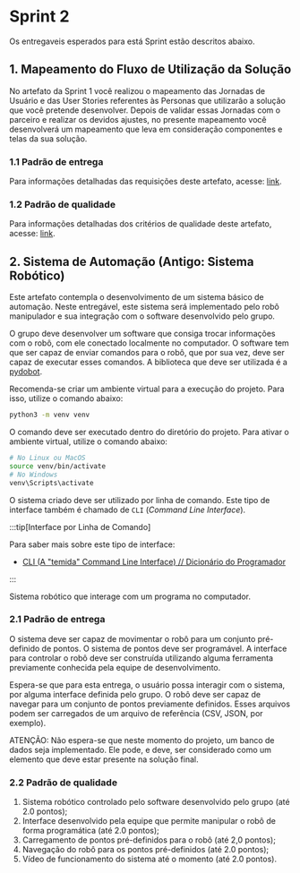 # Sprint 2

Os entregaveis esperados para está Sprint estão descritos abaixo.

## 1. Mapeamento do Fluxo de Utilização da Solução

No artefato da Sprint 1 você realizou o mapeamento das Jornadas de Usuário e das User Stories referentes às Personas que utilizarão a solução que você pretende desenvolver. Depois de validar essas Jornadas com o parceiro e realizar os devidos ajustes, no presente mapeamento você desenvolverá um mapeamento que leva em consideração componentes e telas da sua solução. 

### 1.1 Padrão de entrega

Para informações detalhadas das requisições deste artefato, acesse: [link](https://drive.google.com/file/d/1kALlRapte63KtoKdta9Eu_0C8csGGKoc/view?usp=sharing).

### 1.2 Padrão de qualidade

Para informações detalhadas dos critérios de qualidade deste artefato, acesse: [link](https://drive.google.com/file/d/1kALlRapte63KtoKdta9Eu_0C8csGGKoc/view?usp=sharing).

## 2. Sistema de Automação (Antigo: Sistema Robótico)

Este artefato contempla o desenvolvimento de um sistema básico de automação. Neste entregável, este sistema será implementado pelo robô manipulador e sua integração com o software desenvolvido pelo grupo.

O grupo deve desenvolver um software que consiga trocar informações com o robô, com ele conectado localmente no computador. O software tem que ser capaz de enviar comandos para o robô, que por sua vez, deve ser capaz de executar esses comandos. A biblioteca que deve ser utilizada é a [pydobot](https://github.com/luismesas/pydobot).

Recomenda-se criar um ambiente virtual para a execução do projeto. Para isso, utilize o comando abaixo:

```bash
python3 -m venv venv
```

O comando deve ser executado dentro do diretório do projeto. Para ativar o ambiente virtual, utilize o comando abaixo:

```bash
# No Linux ou MacOS
source venv/bin/activate
# No Windows
venv\Scripts\activate
```

O sistema criado deve ser utilizado por linha de comando. Este tipo de interface também é chamado de `CLI` (*Command Line Interface*).

:::tip[Interface por Linha de Comando]

Para saber mais sobre este tipo de interface:
- [CLI (A "temida" Command Line Interface) // Dicionário do Programador](https://youtu.be/8AgOxHOAV9Y?si=KCqZ1wCncLg--OjU&t=130)

:::

Sistema robótico que interage com um programa no computador. 

### 2.1 Padrão de entrega

O sistema deve ser capaz de movimentar o robô para um conjunto pré-definido de pontos.
O sistema de pontos deve ser programável. A interface para controlar o robô deve ser construída utilizando alguma ferramenta previamente conhecida pela equipe de desenvolvimento.

Espera-se que para esta entrega, o usuário possa interagir com o sistema, por alguma interface definida pelo grupo. O robô deve ser capaz de navegar para um conjunto de pontos previamente definidos. Esses arquivos podem ser carregados de um arquivo de referência (CSV, JSON, por exemplo).

ATENÇÃO: Não espera-se que neste momento do projeto, um banco de dados seja implementado. Ele pode, e deve, ser considerado como um elemento que deve estar presente na solução final. 

### 2.2 Padrão de qualidade

1. Sistema robótico controlado pelo software desenvolvido pelo grupo (até 2.0 pontos);
2. Interface desenvolvido pela equipe que permite manipular o robô de forma programática (até 2.0 pontos);
3. Carregamento de pontos pré-definidos para o robô (até 2,0 pontos);
4. Navegação do robô para os pontos pré-definidos (até 2.0 pontos);
5. Vídeo de funcionamento do sistema até o momento (até 2.0 pontos).